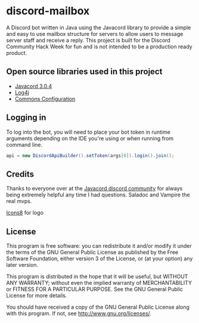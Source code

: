 # discord-mailbox
A Discord bot written in Java using the Javacord library to provide a simple and easy to use mailbox structure for servers to allow users to message server staff and receive a reply. This project is built for the Discord Community Hack Week for fun and is not intended to be a production ready product.




## Open source libraries used in this project

- [Javacord 3.0.4](https://github.com/Javacord/Javacord)
- [Log4j](https://logging.apache.org/log4j/2.x/manual/index.html)
- [Commons Configuration](https://commons.apache.org/proper/commons-configuration/)


## Logging in

To log into the bot, you will need to place your bot token in runtime arguments depending on the IDE you're using or when running from command line. 
```java
api = new DiscordApiBuilder().setToken(args[0]).login().join();
```

## Credits

Thanks to everyone over at the [Javacord discord community](https://discord.gg/0qJ2jjyneLEgG7y3) for always being extremely helpful any time I had questions. Saladoc and Vampire the real mvps.

[Icons8](https://icons8.com/) for logo

## License

This program is free software: you can redistribute it and/or modify it under the terms of the GNU General Public License as published by the Free Software Foundation, either version 3 of the License, or (at your option) any later version.

This program is distributed in the hope that it will be useful, but WITHOUT ANY WARRANTY; without even the implied warranty of MERCHANTABILITY or FITNESS FOR A PARTICULAR PURPOSE. See the GNU General Public License for more details.

You should have received a copy of the GNU General Public License along with this program. If not, see http://www.gnu.org/licenses/.
